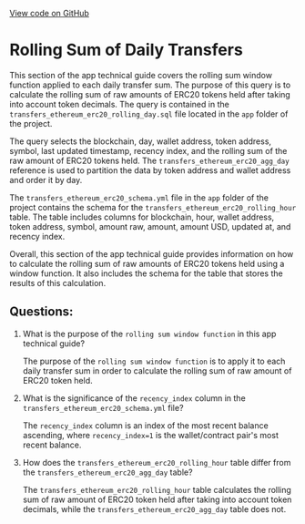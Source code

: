 [View code on GitHub](https://dune.com/docs/data-tables/spellbook/contributing/examples/rolling-sum.md)

# Rolling Sum of Daily Transfers

This section of the app technical guide covers the rolling sum window function applied to each daily transfer sum. The purpose of this query is to calculate the rolling sum of raw amounts of ERC20 tokens held after taking into account token decimals. The query is contained in the `transfers_ethereum_erc20_rolling_day.sql` file located in the `app` folder of the project. 

The query selects the blockchain, day, wallet address, token address, symbol, last updated timestamp, recency index, and the rolling sum of the raw amount of ERC20 tokens held. The `transfers_ethereum_erc20_agg_day` reference is used to partition the data by token address and wallet address and order it by day. 

The `transfers_ethereum_erc20_schema.yml` file in the `app` folder of the project contains the schema for the `transfers_ethereum_erc20_rolling_hour` table. The table includes columns for blockchain, hour, wallet address, token address, symbol, amount raw, amount, amount USD, updated at, and recency index. 

Overall, this section of the app technical guide provides information on how to calculate the rolling sum of raw amounts of ERC20 tokens held using a window function. It also includes the schema for the table that stores the results of this calculation.
## Questions: 
 1. What is the purpose of the `rolling sum window function` in this app technical guide?
    
    The purpose of the `rolling sum window function` is to apply it to each daily transfer sum in order to calculate the rolling sum of raw amount of ERC20 token held.

2. What is the significance of the `recency_index` column in the `transfers_ethereum_erc20_schema.yml` file?
    
    The `recency_index` column is an index of the most recent balance ascending, where `recency_index=1` is the wallet/contract pair's most recent balance.

3. How does the `transfers_ethereum_erc20_rolling_hour` table differ from the `transfers_ethereum_erc20_agg_day` table?
    
    The `transfers_ethereum_erc20_rolling_hour` table calculates the rolling sum of raw amount of ERC20 token held after taking into account token decimals, while the `transfers_ethereum_erc20_agg_day` table does not.